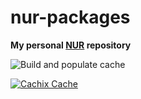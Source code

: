# nur-packages

**My personal [NUR](https://github.com/nix-community/NUR) repository**

![Build and populate cache](https://github.com/nix-community/plabadens/workflows/Build%20and%20populate%20cache/badge.svg)

[![Cachix Cache](https://img.shields.io/badge/cachix-plabadens-nur-packages-blue.svg)](https://plabadens-nur-packages.cachix.org)

